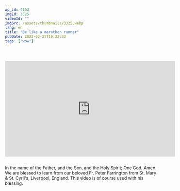 ```yaml
---
wp_id: 4163
imgId: 3325
videoId: ""
imgSrc: /assets/thumbnails/3325.webp
lang: en
title: "Be like a marathon runner"
pubDate: 2022-02-25T19:22:33
tags: ["wow"]
---
```


<p><code></p>
<div class="video-container">
<iframe loading="lazy" width="560" height="315" src="https://www.youtube.com/embed/SBAAxWfb864?si=0y94MlXRduo4xWyY" title="YouTube video player" frameborder="0" allow="accelerometer; autoplay; clipboard-write; encrypted-media; gyroscope; picture-in-picture; web-share" allowfullscreen></iframe>
</div>
<p></code></p>
<p>In the name of the Father, and the Son, and the Holy Spirit; One God, Amen. We are blessed to learn from our beloved Fr. Peter Farrington from St. Mary &amp; St. Cyril's, Liverpool, England. This video is of course used with his blessing.</p>
